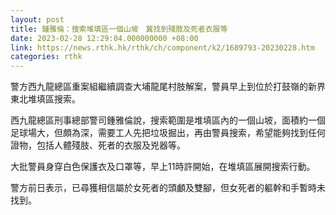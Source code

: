 ```yaml
---
layout: post
title: 鍾雅倫：搜索堆填區一個山坡　冀找到殘肢及死者衣服等
date: 2023-02-28 12:29:04.000000000 +08:00
link: https://news.rthk.hk/rthk/ch/component/k2/1689793-20230228.htm
categories: rthk
---
```


警方西九龍總區重案組繼續調查大埔龍尾村肢解案，警員早上到位於打鼓嶺的新界東北堆填區搜索。

西九龍總區刑事總部警司鍾雅倫說，搜索範圍是堆填區內的一個山坡，面積約一個足球場大，但頗為深，需要工人先把垃圾掘出，再由警員搜索，希望能夠找到任何證物，包括人體殘肢、死者的衣服及兇器等。

大批警員身穿白色保護衣及口罩等，早上11時許開始，在堆填區展開搜索行動。

警方前日表示，已尋獲相信屬於女死者的頭顱及雙腳，但女死者的軀幹和手暫時未找到。
